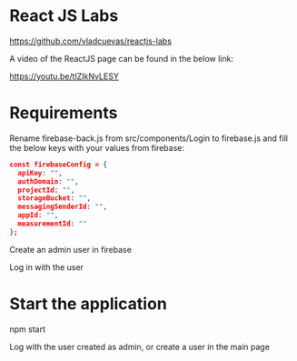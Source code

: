 # React JS Labs

https://github.com/vladcuevas/reactjs-labs

A video of the ReactJS page can be found in the below link:

https://youtu.be/tIZIkNvLESY

# Requirements

Rename firebase-back.js from src/components/Login to firebase.js and fill the below keys with your values from firebase:

```json
const firebaseConfig = {
  apiKey: "",
  authDomain: "",
  projectId: "",
  storageBucket: "",
  messagingSenderId: "",
  appId: "",
  measurementId: ""
};
```

Create an admin user in firebase

Log in with the user

# Start the application

npm start

Log with the user created as admin, or create a user in the main page